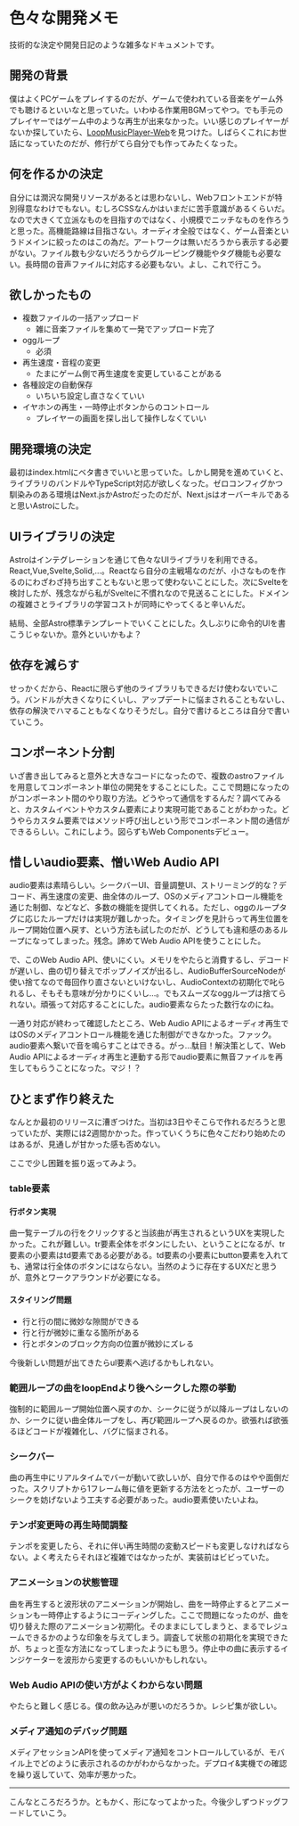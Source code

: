 # 色々な開発メモ

技術的な決定や開発日記のような雑多なドキュメントです。

## 開発の背景

僕はよくPCゲームをプレイするのだが、ゲームで使われている音楽をゲーム外でも聴けるといいなと思っていた。いわゆる作業用BGMってやつ。でも手元のプレイヤーではゲーム中のような再生が出来なかった。いい感じのプレイヤーがないか探していたら、[LoopMusicPlayer-Web](https://github.com/Mr-Ojii/LoopMusicPlayer-Web)を見つけた。しばらくこれにお世話になっていたのだが、修行がてら自分でも作ってみたくなった。

## 何を作るかの決定

自分には潤沢な開発リソースがあるとは思わないし、Webフロントエンドが特別得意なわけでもない。むしろCSSなんかはいまだに苦手意識があるくらいだ。なので大きくて立派なものを目指すのではなく、小規模でニッチなものを作ろうと思った。高機能路線は目指さない。オーディオ全般ではなく、ゲーム音楽というドメインに絞ったのはこの為だ。アートワークは無いだろうから表示する必要がない。ファイル数も少ないだろうからグルーピング機能やタグ機能も必要ない。長時間の音声ファイルに対応する必要もない。よし、これで行こう。

## 欲しかったもの

- 複数ファイルの一括アップロード
  - 雑に音楽ファイルを集めて一発でアップロード完了
- oggループ
  - 必須
- 再生速度・音程の変更
  - たまにゲーム側で再生速度を変更していることがある
- 各種設定の自動保存
  - いちいち設定し直さなくていい
- イヤホンの再生・一時停止ボタンからのコントロール
  - プレイヤーの画面を探し出して操作しなくていい

## 開発環境の決定

最初はindex.htmlにベタ書きでいいと思っていた。しかし開発を進めていくと、ライブラリのバンドルやTypeScript対応が欲しくなった。ゼロコンフィグかつ馴染みのある環境はNext.jsかAstroだったのだが、Next.jsはオーバーキルであると思いAstroにした。

## UIライブラリの決定

Astroはインテグレーションを通じて色々なUIライブラリを利用できる。React,Vue,Svelte,Solid,...。Reactなら自分の主戦場なのだが、小さなものを作るのにわざわざ持ち出すこともないと思って使わないことにした。次にSvelteを検討したが、残念ながら私がSvelteに不慣れなので見送ることにした。ドメインの複雑さとライブラリの学習コストが同時にやってくると辛いんだ。

結局、全部Astro標準テンプレートでいくことにした。久しぶりに命令的UIを書こうじゃないか。意外といいかもよ？

## 依存を減らす

せっかくだから、Reactに限らず他のライブラリもできるだけ使わないでいこう。バンドルが大きくなりにくいし、アップデートに悩まされることもないし、依存の解決でハマることもなくなりそうだし。自分で書けるところは自分で書いていこう。

## コンポーネント分割

いざ書き出してみると意外と大きなコードになったので、複数のastroファイルを用意してコンポーネント単位の開発をすることにした。ここで問題になったのがコンポーネント間のやり取り方法。どうやって通信をするんだ？調べてみると、カスタムイベントやカスタム要素により実現可能であることがわかった。どうやらカスタム要素ではメソッド呼び出しという形でコンポーネント間の通信ができるらしい。これにしよう。図らずもWeb Componentsデビュー。

## 惜しいaudio要素、憎いWeb Audio API

audio要素は素晴らしい。シークバーUI、音量調整UI、ストリーミング的な？デコード、再生速度の変更、曲全体のループ、OSのメディアコントロール機能を通じた制御、などなど、多数の機能を提供してくれる。ただし、oggのループタグに応じたループだけは実現が難しかった。タイミングを見計らって再生位置をループ開始位置へ戻す、という方法も試したのだが、どうしても違和感のあるループになってしまった。残念。諦めてWeb Audio APIを使うことにした。

で、このWeb Audio API、使いにくい。メモリをやたらと消費するし、デコードが遅いし、曲の切り替えでポップノイズが出るし、AudioBufferSourceNodeが使い捨てなので毎回作り直さないといけないし、AudioContextの初期化で叱られるし、そもそも意味が分かりにくいし…。でもスムーズなoggループは捨てられない。頑張って対応することにした。audio要素ならたった数行なのにね。

一通り対応が終わって確認したところ、Web Audio APIによるオーディオ再生ではOSのメディアコントロール機能を通じた制御ができなかった。ファック。audio要素へ繋いで音を鳴らすことはできる。がっ…駄目！解決策として、Web Audio APIによるオーディオ再生と連動する形でaudio要素に無音ファイルを再生してもらうことになった。マジ！？

## ひとまず作り終えた

なんとか最初のリリースに漕ぎつけた。当初は3日やそこらで作れるだろうと思っていたが、実際には2週間かかった。作っていくうちに色々こだわり始めたのはあるが、見通しが甘かった感も否めない。

ここで少し困難を振り返ってみよう。

### table要素

#### 行ボタン実現

曲一覧テーブルの行をクリックすると当該曲が再生されるというUXを実現したかった。これが難しい。tr要素全体をボタンにしたい、ということになるが、tr要素の小要素はtd要素である必要がある。td要素の小要素にbutton要素を入れても、通常は行全体のボタンにはならない。当然のように存在するUXだと思うが、意外とワークアラウンドが必要になる。

#### スタイリング問題

- 行と行の間に微妙な隙間ができる
- 行と行が微妙に重なる箇所がある
- 行とボタンのブロック方向の位置が微妙にズレる

今後新しい問題が出てきたらul要素へ逃げるかもしれない。

### 範囲ループの曲をloopEndより後へシークした際の挙動

強制的に範囲ループ開始位置へ戻すのか、シークに従うが以降ループはしないのか、シークに従い曲全体ループをし、再び範囲ループへ戻るのか。欲張れば欲張るほどコードが複雑化し、バグに悩まされる。

### シークバー

曲の再生中にリアルタイムでバーが動いて欲しいが、自分で作るのはやや面倒だった。スクリプトから1フレーム毎に値を更新する方法をとったが、ユーザーのシークを妨げないよう工夫する必要があった。audio要素使いたいよね。

### テンポ変更時の再生時間調整

テンポを変更したら、それに伴い再生時間の変動スピードも変更しなければならない。よく考えたらそれほど複雑ではなかったが、実装前はビビっていた。

### アニメーションの状態管理

曲を再生すると波形状のアニメーションが開始し、曲を一時停止するとアニメーションも一時停止するようにコーディングした。ここで問題になったのが、曲を切り替えた際のアニメーション初期化。そのままにしてしまうと、まるでレジュームできるかのような印象を与えてしまう。調査して状態の初期化を実現できたが、ちょっと歪な方法になってしまったようにも思う。停止中の曲に表示するインジケーターを波形から変更するのもいいかもしれない。

### Web Audio APIの使い方がよくわからない問題

やたらと難しく感じる。僕の飲み込みが悪いのだろうか。レシピ集が欲しい。

### メディア通知のデバッグ問題

メディアセッションAPIを使ってメディア通知をコントロールしているが、モバイル上でどのように表示されるのかがわからなかった。デプロイ&実機での確認を繰り返していて、効率が悪かった。

---

こんなところだろうか。ともかく、形になってよかった。今後少しずつドッグフードしていこう。
